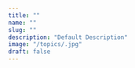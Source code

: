 ```yaml
---
title: ""
name: ""
slug: ""
description: "Default Description"
image: "/topics/.jpg"
draft: false
---
```

